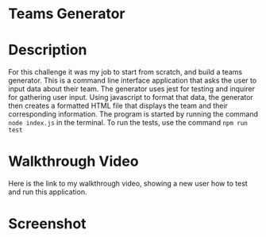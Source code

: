 # Teams Generator

# Description

For this challenge it was my job to start from scratch, and build a teams generator. This is a command
line interface application that asks the user to input data about their team. The generator uses jest
for testing and inquirer for gathering user input. Using javascript to format that data, the generator
then creates a formatted HTML file that displays the team and their corresponding information. The program
is started by running the command ``` node index.js ``` in the terminal. To run the tests, use the command
``` npm run test ```

# Walkthrough Video

Here is the link to my walkthrough video, showing a new user how to test and run this application. 
# Screenshot

